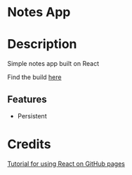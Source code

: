 # Notes App

# Description

Simple notes app built on React

Find the build [here](https://blueputty01.github.io/notes-app-practice/)

## Features

- Persistent

# Credits

[Tutorial for using React on GitHub pages](https://github.com/gitname/react-gh-pages)
